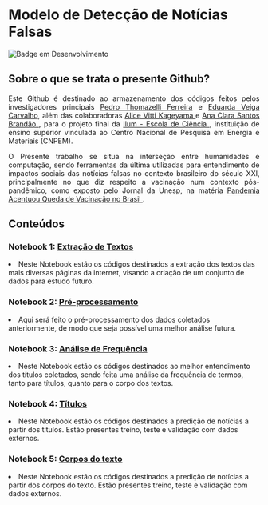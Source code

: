 <h1> Modelo de Detecção de Notícias Falsas </h1>

![Badge em Desenvolvimento](http://img.shields.io/static/v1?label=STATUS&message=EM%20DESENVOLVIMENTO&color=GREEN&style=for-the-badge)

<h2> Sobre o que se trata o presente Github? </h2>

<p align = 'justify'> Este Github é destinado ao armazenamento dos códigos feitos pelos investigadores principais <a href = http://lattes.cnpq.br/9217324696697452> Pedro Thomazelli Ferreira</a> e <a href = http://lattes.cnpq.br/7064317199887594> Eduarda Veiga Carvalho</a>, além das colaboradoras <a href = http://lattes.cnpq.br/1112476687758793> Alice Vitti Kageyama </a> e <a href = http://lattes.cnpq.br/8188576794281060> Ana Clara Santos Brandão </a>, para o projeto final da <a href = https://ilum.cnpem.br> Ilum - Escola de Ciência </a>, instituição de ensino superior vinculada ao Centro Nacional de Pesquisa em Energia e Materiais (CNPEM). </p>

<p align = 'justify'> O Presente trabalho se situa na interseção entre humanidades e computação, sendo ferramentas da última utilizadas para entendimento de impactos sociais das notícias falsas no contexto brasileiro do século XXI, principalmente no que diz respeito a vacinação num contexto pós-pandêmico, como exposto pelo Jornal da Unesp, na matéria <a href = https://jornal.unesp.br/2022/02/22/pandemia-acentuou-queda-de-vacinacao-no-brasil/> Pandemia Acentuou Queda de Vacinação no Brasil </a>. </p>

<h2> Conteúdos </h2>

<h3> Notebook 1: <a href = https://github.com/Thomazellinho/tcc_noticiasfalsas_ilum/blob/main/1_extracao_textos.ipynb> Extração de Textos </a> </h3>
<li> Neste Notebook estão os códigos destinados a extração dos textos das mais diversas páginas da internet, visando a criação de um conjunto de dados para estudo futuro.  </li>

<h3> Notebook 2: <a href = https://github.com/Thomazellinho/tcc_noticiasfalsas_ilum/blob/main/2_pre_processamento.ipynb> Pré-processamento </a> </h3>
<li> Aqui será feito o pré-processamento dos dados coletados anteriormente, de modo que seja possível uma melhor análise futura. </li>

<h3> Notebook 3: <a href = https://github.com/Thomazellinho/tcc_noticiasfalsas_ilum/blob/main/3_analise_frequencia.ipynb> Análise de Frequência </a> </h3>
<li> Neste Notebook estão os códigos destinados ao melhor entendimento dos títulos coletados, sendo feita uma análise da frequência de termos, tanto para títulos, quanto para o corpo dos textos.  </li>

<h3> Notebook 4: <a href = https://github.com/Thomazellinho/tcc_noticiasfalsas_ilum/blob/main/4_tcc_titulos.ipynb> Títulos </a> </h3>
<li> Neste Notebook estão os códigos destinados a predição de notícias a partir dos títulos. Estão presentes treino, teste e validação com dados externos.  </li>

<h3> Notebook 5: <a href = https://github.com/Thomazellinho/tcc_noticiasfalsas_ilum/blob/main/5_tcc_corpo_texto.ipynb> Corpos do texto </a> </h3>
<li> Neste Notebook estão os códigos destinados a predição de notícias a partir dos corpos do texto. Estão presentes treino, teste e validação com dados externos.  </li>
